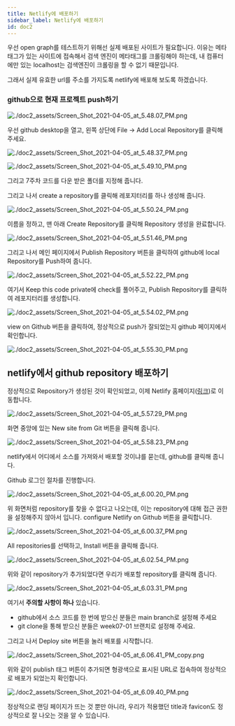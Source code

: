 ```yaml
---
title: Netlify에 배포하기
sidebar_label: Netlify에 배포하기
id: doc2
---
```


우선 open graph를 테스트하기 위해선 실제 배포된 사이트가 필요합니다. 이유는 메타태그가 있는 사이트에 접속해서 검색 엔진이 메타태그를 크롤링해야 하는데, 내 컴퓨터에만 있는 localhost는 검색엔진이 크롤링을 할 수 없기 때문입니다.

그래서 실제 유효한 url를 주소를 가지도록 netlify에 배포해 보도록 하겠습니다.

### github으로 현재 프로젝트 push하기

![./doc2_assets/Screen_Shot_2021-04-05_at_5.48.07_PM.png](./doc2_assets/Screen_Shot_2021-04-05_at_5.48.07_PM.png)

우선 github desktop을 열고, 왼쪽 상단에 File → Add Local Repository를 클릭해 주세요.

![./doc2_assets/Screen_Shot_2021-04-05_at_5.48.37_PM.png](./doc2_assets/Screen_Shot_2021-04-05_at_5.48.37_PM.png)

![./doc2_assets/Screen_Shot_2021-04-05_at_5.49.10_PM.png](./doc2_assets/Screen_Shot_2021-04-05_at_5.49.10_PM.png)

그리고 7주차 코드를 다운 받은 폴더를 지정해 줍니다.

그리고 나서 create a repository를 클릭해 레포지터리를 하나 생성해 줍니다.

![./doc2_assets/Screen_Shot_2021-04-05_at_5.50.24_PM.png](./doc2_assets/Screen_Shot_2021-04-05_at_5.50.24_PM.png)

이름을 정하고, 맨 아래 Create Repository를 클릭해 Repository 생성을 완료합니다.

![./doc2_assets/Screen_Shot_2021-04-05_at_5.51.46_PM.png](./doc2_assets/Screen_Shot_2021-04-05_at_5.51.46_PM.png)

그리고 나서 메인 페이지에서 Publish Repository 버튼을 클릭하여 github에 local Repository를 Push하여 줍니다.

![./doc2_assets/Screen_Shot_2021-04-05_at_5.52.22_PM.png](./doc2_assets/Screen_Shot_2021-04-05_at_5.52.22_PM.png)

여기서 Keep this code private에 check를 풀어주고, Publish Repository를 클릭하여 레포지터리를 생성합니다.

![./doc2_assets/Screen_Shot_2021-04-05_at_5.54.02_PM.png](./doc2_assets/Screen_Shot_2021-04-05_at_5.54.02_PM.png)

view on Github 버튼을 클릭하여, 정상적으로 push가 잘되었는지 github 페이지에서 확인합니다.

![./doc2_assets/Screen_Shot_2021-04-05_at_5.55.30_PM.png](./doc2_assets/Screen_Shot_2021-04-05_at_5.55.30_PM.png)

## netlify에서 github repository 배포하기

정상적으로 Repository가 생성된 것이 확인되었고, 이제 Netlify 홈페이지([링크](https://app.netlify.com/))로 이동합니다.

![./doc2_assets/Screen_Shot_2021-04-05_at_5.57.29_PM.png](./doc2_assets/Screen_Shot_2021-04-05_at_5.57.29_PM.png)

화면 중앙에 있는 New site from Git 버튼을 클릭해 줍니다.

![./doc2_assets/Screen_Shot_2021-04-05_at_5.58.23_PM.png](./doc2_assets/Screen_Shot_2021-04-05_at_5.58.23_PM.png)

netlify에서 어디에서 소스를 가져와서 배포할 것이냐를 묻는데, github를 클릭해 줍니다.

Github 로그인 절차를 진행합니다.

![./doc2_assets/Screen_Shot_2021-04-05_at_6.00.20_PM.png](./doc2_assets/Screen_Shot_2021-04-05_at_6.00.20_PM.png)

위 화면처럼 repository를 찾을 수 없다고 나오는데, 이는 repository에 대해 접근 권한을 설정해주지 않아서 입니다. configure Netlify on Github 버튼을 클릭합니다.

![./doc2_assets/Screen_Shot_2021-04-05_at_6.00.37_PM.png](./doc2_assets/Screen_Shot_2021-04-05_at_6.00.37_PM.png)

All repositories를 선택하고, Install 버튼을 클릭해 줍니다.

![./doc2_assets/Screen_Shot_2021-04-05_at_6.02.54_PM.png](./doc2_assets/Screen_Shot_2021-04-05_at_6.02.54_PM.png)

위와 같이 repository가 추가되었다면 우리가 배포할 repository를 클릭해 줍니다.

![./doc2_assets/Screen_Shot_2021-04-05_at_6.03.31_PM.png](./doc2_assets/Screen_Shot_2021-04-05_at_6.03.31_PM.png)

여기서 **주의할 사항이 하나** 있습니다.

- github에서 소스 코드를 한 번에 받으신 분들은 main branch로 설정해 주세요
- git clone을 통해 받으신 분들은 week07-01 브랜치로 설정해 주세요.

그리고 나서 Deploy site 버튼을 눌러 배포를 시작합니다.

![./doc2_assets/Screen_Shot_2021-04-05_at_6.06.41_PM_copy.png](./doc2_assets/Screen_Shot_2021-04-05_at_6.06.41_PM_copy.png)

위와 같이 publish 태그 버튼이 추가되면 형광색으로 표시된 URL로 접속하여 정상적으로 배포가 되었는지 확인합니다.

![./doc2_assets/Screen_Shot_2021-04-05_at_6.09.40_PM.png](./doc2_assets/Screen_Shot_2021-04-05_at_6.09.40_PM.png)

정상적으로 랜딩 페이지가 뜨는 것 뿐만 아니라, 우리가 적용했던 title과 favicon도 정상적으로 잘 나오는 것을 알 수 있습니다.
